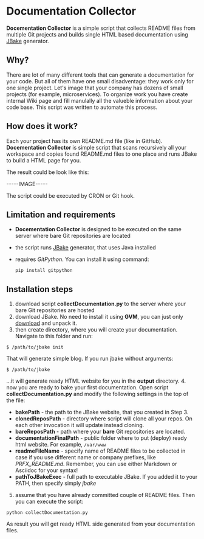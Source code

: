 # Documentation Collector

**Docementation Collector** is a simple script that collects README files from multiple Git projects and builds single HTML based documentation using [JBake](http://www.jbake.org) generator.

## Why?

There are lot of many different tools that can generate a documentation for your code. But all of them have one small disadventage: they work only for one single project. Let's image that your company has dozens of small projects (for example, microservices). To organize work you have create internal Wiki page and fill manulally all the valueble information about your code base. This script was written to automate this process.

## How does it work?

Each your project has its own README.md file (like in GitHub). **Docementation Collector** is simple script that scans recursively all your workspace and copies found README.md files to one place and runs JBake to build a HTML page for you.

The result could be look like this:

-----IMAGE-----

The script could be executed by CRON or Git hook.

## Limitation and requirements

* **Docementation Collector** is designed to be executed on the same server where bare Git repositories are located
* the script runs [JBake](http://www.jbake.org) generator, that uses Java installed
* requires *GitPython*. You can install it using command:

     ```
     pip install gitpython
     ```
     
## Installation steps

 1. download script **collectDocumentation.py** to the server where your bare Git repositories are hosted
 2. download JBake. No need to install it using **GVM**, you can just only [download](http://jbake.org/download.html) and unpack it.
 3. then create directory, where you will create your documentation. Navigate to this folder and run:
 
 ```
 $ /path/to/jbake init
 ```
 
 That will generate simple blog. If you run jbake without arguments:
 
 ```
 $ /path/to/jbake
 ```
 
 ...it will generate ready HTML website for you in the **output** directory.
 4. now you are ready to bake your first documentation. Open script **collectDocumentation.py** and modify the following settings in the top of the file:
  * **bakePath** - the path to the JBake website, that you created in Step 3.
  * **clonedReposPath** - directory where script will clone all your repos. On each other invocation it will update instead cloning.
  * **bareReposPath** - path where your **bare** Git repositories are located.
  * **documentationFinalPath** - public folder where to put (deploy) ready html website. For example, `/var/www`
  * **readmeFileName** - specify name of README files to be collected in case if you use different name or company prefixes, like *PRFX_README.md*. Remember, you can use either Markdown or Asciidoc for your syntax!
  * **pathToJBakeExec** - full path to executable JBake. If you added it to your PATH, then specify simply *jbake*
 5. assume that you have already committed couple of README files. Then you can execute the script:
 
  ```
  python collectDocumentation.py
  ```
  
As result you will get ready HTML side generated from your documentation files. 


